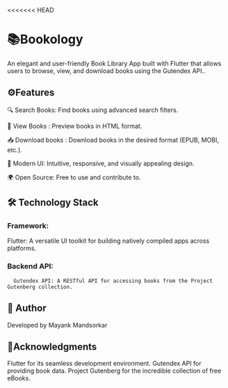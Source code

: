 <<<<<<< HEAD
# 📚Bookology

 An elegant and user-friendly Book Library App built with Flutter that allows users to browse, view, and download books using the Gutendex API..

## ⚙️Features
  🔍 Search Books: Find books using advanced search filters.

  📖 View Books : Preview books in HTML format.

  📥 Download books : Download books in the desired format (EPUB, MOBI, etc.).

  🎨 Modern UI: Intuitive, responsive, and visually appealing design.
  
  🌍 Open Source: Free to use and contribute to.

## 🛠️ Technology Stack
### Framework:
  Flutter: A versatile UI toolkit for building natively compiled apps across platforms.
### Backend API:
      Gutendex API: A RESTful API for accessing books from the Project Gutenberg collection.

## 👤 Author
 Developed by Mayank Mandsorkar

## 🌟Acknowledgments
 Flutter for its seamless development environment.
 Gutendex API for providing book data.
 Project Gutenberg for the incredible collection of free eBooks.
